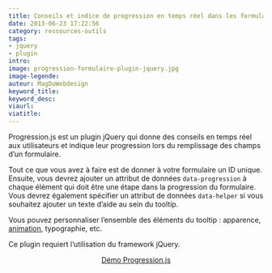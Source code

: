 ```yaml
---
title: Conseils et indice de progression en temps réel dans les formulaires
date: 2013-06-23 17:22:56
category: ressources-outils
tags:
- jquery
- plugin
intro:
image: progression-formulaire-plugin-jquery.jpg
image-legende:
auteur: MagDuWebdesign
keyword_title:
keyword_desc:
viaurl:
viatitle:
---
```


<p>Progression.js est un plugin jQuery qui donne des conseils en temps réel aux utilisateurs et indique leur progression lors du remplissage des champs d’un formulaire.</p>
<p>Tout ce que vous avez à faire est de donner à votre formulaire un ID unique. Ensuite, vous devrez ajouter un attribut de données&nbsp;<code>data-progression</code> à chaque élément qui doit être une étape dans la progression du formulaire. Vous devrez également spécifier un attribut de données <code>data-helper</code> si vous souhaitez ajouter un texte d’aide au sein du tooltip.</p>
<p>Vous pouvez personnaliser l’ensemble des éléments du tooltip : apparence, <a title="CSS3 Animation et Transition : 20+ exemples et tutoriels" href="http://magazineduwebdesign.com/css3-animation-transition-exemples-tutoriels">animation</a>, typographie, etc.</p>
<p>Ce plugin requiert l’utilisation du framework jQuery.</p>
<p style="text-align: center;"><a class="button primary radius" href="http://git.aaronlumsden.com/progression/" target="_blank">Démo Progression.js</a></p>

